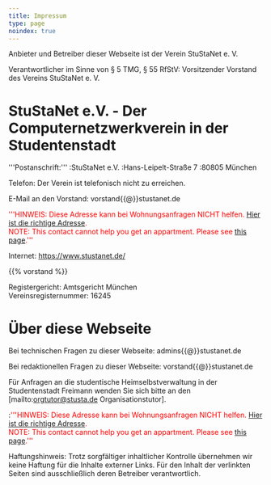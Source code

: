 ```yaml
---
title: Impressum
type: page
noindex: true
---
```


Anbieter und Betreiber dieser Webseite ist der Verein StuStaNet e. V.

Verantwortlicher im Sinne von § 5 TMG, § 55 RfStV: Vorsitzender Vorstand des Vereins StuStaNet e. V.

# StuStaNet e.V. - Der Computernetzwerkverein in der Studentenstadt

'''Postanschrift:'''
:StuStaNet e.V.
:Hans-Leipelt-Straße 7
:80805 München

Telefon: Der Verein ist telefonisch nicht zu erreichen.

E-Mail an den Vorstand: vorstand{{@}}stustanet.de

<span style="color:red;">'''HINWEIS: Diese Adresse kann bei Wohnungsanfragen NICHT helfen. [Hier ist die richtige Adresse](http://www.studentenwerk-muenchen.de/wohnen/wohnanlagen-des-studentenwerks-muenchen/wie-bewerbe-ich-mich/).<br />NOTE: This contact cannot help you get an appartment. Please see [this page](http://www.studentenwerk-muenchen.de/en/accommodation/munich-student-union-student-halls-of-residence/how-do-i-apply/).'''<span>

Internet: https://www.stustanet.de/

{{% vorstand %}}

Registergericht: Amtsgericht München<br>
Vereinsregisternummer: 16245

# Über diese Webseite

Bei technischen Fragen zu dieser Webseite: admins{{@}}stustanet.de

Bei redaktionellen Fragen zu dieser Webseite: vorstand{{@}}stustanet.de

Für Anfragen an die studentische Heimselbstverwaltung in der Studentenstadt Freimann wenden Sie sich bitte an den [mailto:orgtutor@stusta.de Organisationstutor].


:<span style="color:red;">'''HINWEIS: Diese Adresse kann bei Wohnungsanfragen NICHT helfen. [Hier ist die richtige Adresse](http://www.studentenwerk-muenchen.de/wohnen/wohnanlagen-des-studentenwerks-muenchen/wie-bewerbe-ich-mich/).<br />NOTE: This contact cannot help you get an appartment. Please see [this page](http://www.studentenwerk-muenchen.de/en/accommodation/munich-student-union-student-halls-of-residence/how-do-i-apply/).'''<span>

Haftungshinweis: Trotz sorgfältiger inhaltlicher Kontrolle übernehmen wir keine Haftung für die Inhalte externer Links. Für den Inhalt der verlinkten Seiten sind ausschließlich deren Betreiber verantwortlich.

